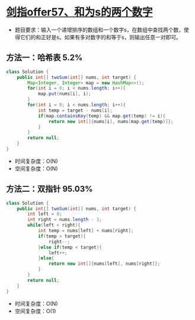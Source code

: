 # [剑指offer57、和为s的两个数字](https://leetcode-cn.com/problems/he-wei-sde-liang-ge-shu-zi-lcof/)

- 题目要求：输入一个递增排序的数组和一个数字s，在数组中查找两个数，使得它们的和正好是s。如果有多对数字的和等于s，则输出任意一对即可。

## 方法一：哈希表 5.2%

```java
class Solution {
    public int[] twoSum(int[] nums, int target) {
        Map<Integer, Integer> map = new HashMap<>();
        for(int i = 0; i < nums.length; i++){
            map.put(nums[i], i);
        }
        for(int i = 0; i < nums.length; i++){
            int temp = target - nums[i];
            if(map.containsKey(temp) && map.get(temp) != i){
                return new int[]{nums[i], nums[map.get(temp)]};
            }
        }
        return null;
    }
}
```

- 时间复杂度：O(N)
- 空间复杂度：O(N)

## 方法二：双指针 95.03%

```java
class Solution {
    public int[] twoSum(int[] nums, int target) {
        int left = 0;
        int right = nums.length - 1;
        while(left < right){
            int temp = nums[left] + nums[right];
            if(temp > target){
                right--;
            }else if(temp < target){
                left++;
            }else{
                return new int[]{nums[left], nums[right]};
            }
        }
        return null;
    }
}
```

- 时间复杂度：O(N)
- 空间复杂度：O(1)